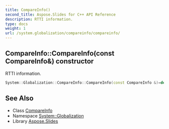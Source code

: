 ```yaml
---
title: CompareInfo()
second_title: Aspose.Slides for C++ API Reference
description: RTTI information.
type: docs
weight: 1
url: /system.globalization/compareinfo/compareinfo/
---
```

## CompareInfo::CompareInfo(const CompareInfo\&) constructor


RTTI information.

```cpp
System::Globalization::CompareInfo::CompareInfo(const CompareInfo &)=delete
```

## See Also

* Class [CompareInfo](../)
* Namespace [System::Globalization](../../)
* Library [Aspose.Slides](../../../)
